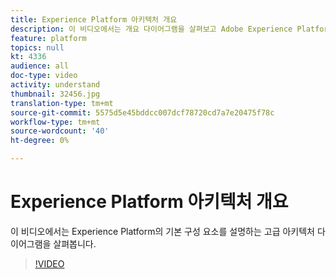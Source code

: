 ```yaml
---
title: Experience Platform 아키텍처 개요
description: 이 비디오에서는 개요 다이어그램을 살펴보고 Adobe Experience Platform의 기본 구성 요소에 대해 설명합니다.
feature: platform
topics: null
kt: 4336
audience: all
doc-type: video
activity: understand
thumbnail: 32456.jpg
translation-type: tm+mt
source-git-commit: 5575d5e45bddcc007dcf78720cd7a7e20475f78c
workflow-type: tm+mt
source-wordcount: '40'
ht-degree: 0%

---
```



# Experience Platform 아키텍처 개요

이 비디오에서는 Experience Platform의 기본 구성 요소를 설명하는 고급 아키텍처 다이어그램을 살펴봅니다.

>[!VIDEO](https://video.tv.adobe.com/v/32456?quality=12&learn=on)